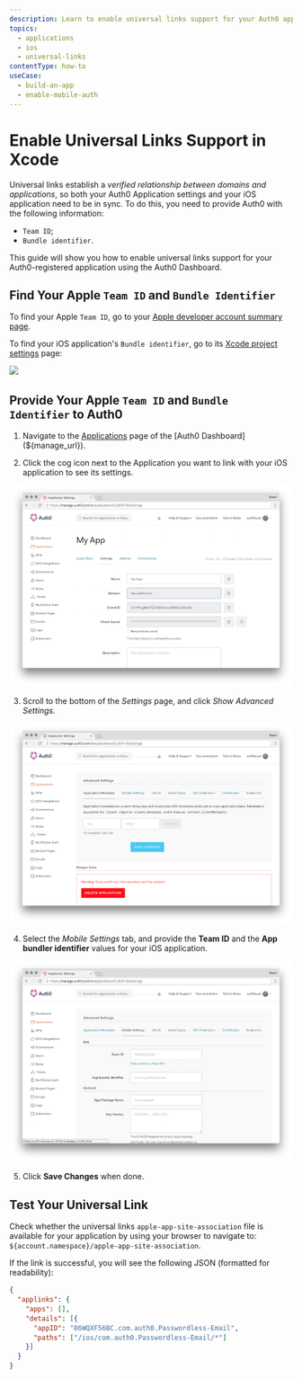 ```yaml
---
description: Learn to enable universal links support for your Auth0 app in Xcode.
topics:
  - applications
  - ios
  - universal-links
contentType: how-to
useCase:
  - build-an-app
  - enable-mobile-auth
---
```


# Enable Universal Links Support in Xcode

Universal links establish a *verified relationship between domains and applications*, so both your Auth0 Application settings and your iOS application need to be in sync. To do this, you need to provide Auth0 with the following information:

* `Team ID`;
* `Bundle identifier`.

This guide will show you how to enable universal links support for your Auth0-registered application using the Auth0 Dashboard.

## Find Your Apple `Team ID` and `Bundle Identifier`

To find your Apple `Team ID`, go to your [Apple developer account summary page](https://developer.apple.com/membercenter/index.action#accountSummary).

To find your iOS application's `Bundle identifier`, go to its [Xcode project settings](https://developer.apple.com/library/content/documentation/IDEs/Conceptual/AppDistributionGuide/ConfiguringYourApp/ConfiguringYourApp.html) page:

![](/media/articles/applications/bundle-id.png)

## Provide Your Apple `Team ID` and `Bundle Identifier` to Auth0

1. Navigate to the [Applications](${manage_url}/#/clients) page of the [Auth0 Dashboard](${manage_url}).

2. Click the cog icon next to the Application you want to link with your iOS application to see its settings.

![](/media/articles/applications/settings.png)

3. Scroll to the bottom of the *Settings* page, and click *Show Advanced Settings.*

![](/media/articles/applications/advanced-settings.png)

4. Select the *Mobile Settings* tab, and provide the **Team ID** and the **App bundler identifier** values for your iOS application.

![](/media/articles/applications/mobile-settings.png)

5. Click **Save Changes** when done.


## Test Your Universal Link

Check whether the universal links `apple-app-site-association` file is available for your application by using your browser to navigate to: `${account.namespace}/apple-app-site-association`.

If the link is successful, you will see the following JSON (formatted for readability):

```json
{
  "applinks": {
    "apps": [],
    "details": [{
      "appID": "86WQXF56BC.com.auth0.Passwordless-Email",
      "paths": ["/ios/com.auth0.Passwordless-Email/*"]
    }]
  }
}
```
